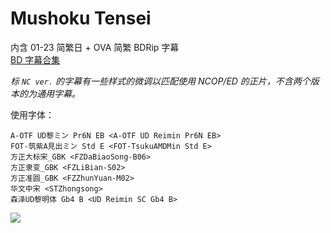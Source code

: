 # Mushoku Tensei

内含 01-23 简繁日 + OVA 简繁 BDRip 字幕  
[BD 字幕合集](https://github.com/Nekomoekissaten-SUB/Nekomoekissaten-Storage/releases/download/subtitle_pkg/Mushoku_Tensei_BD_Subs.7z)

*标 `NC ver.` 的字幕有一些样式的微调以匹配使用 NCOP/ED 的正片，不含两个版本的为通用字幕。*

使用字体：
```
A-OTF UD黎ミン Pr6N EB <A-OTF UD Reimin Pr6N EB>
FOT-筑紫A見出ミン Std E <FOT-TsukuAMDMin Std E>
方正大标宋_GBK <FZDaBiaoSong-B06>
方正隶变_GBK <FZLiBian-S02>
方正准圆_GBK <FZZhunYuan-M02>
华文中宋 <STZhongsong>
森泽UD黎明体 Gb4 B <UD Reimin SC Gb4 B>
```

![](https://nekomoe.pages.dev/images/2021-01/Mushoku.png)